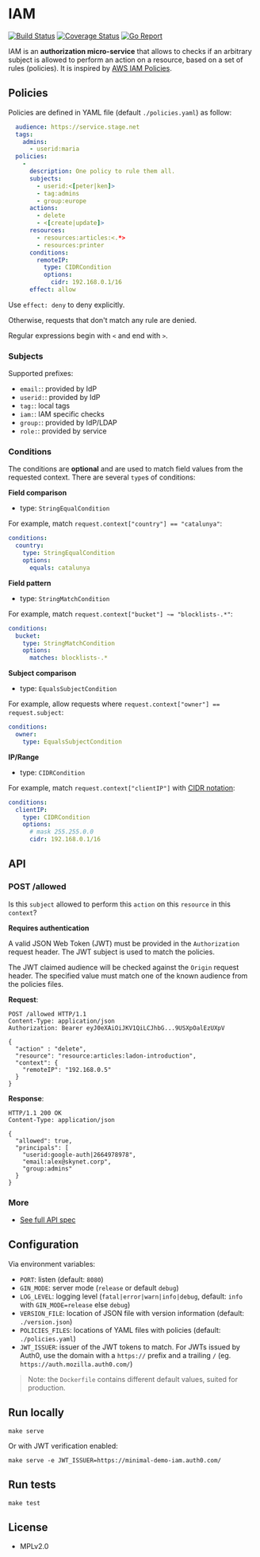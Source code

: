 IAM
===

[![Build Status](https://travis-ci.org/leplatrem/iam.svg?branch=master)](https://travis-ci.org/leplatrem/iam)
[![Coverage Status](https://coveralls.io/repos/github/leplatrem/iam/badge.svg?branch=master)](https://coveralls.io/github/leplatrem/iam?branch=master)
[![Go Report](https://goreportcard.com/badge/github.com/leplatrem/iam)](https://goreportcard.com/report/github.com/leplatrem/iam)

IAM is an **authorization micro-service** that allows to checks if an arbitrary subject is allowed to perform an action on a resource, based on a set of rules (policies). It is inspired by [AWS IAM Policies](http://docs.aws.amazon.com/IAM/latest/UserGuide/access_policies.html).

## Policies

Policies are defined in YAML file (default ``./policies.yaml``) as follow:

```yaml
  audience: https://service.stage.net
  tags:
    admins:
      - userid:maria
  policies:
    -
      description: One policy to rule them all.
      subjects:
        - userid:<[peter|ken]>
        - tag:admins
        - group:europe
      actions:
        - delete
        - <[create|update]>
      resources:
        - resources:articles:<.*>
        - resources:printer
      conditions:
        remoteIP:
          type: CIDRCondition
          options:
            cidr: 192.168.0.1/16
      effect: allow
```

Use `effect: deny` to deny explicitly.

Otherwise, requests that don't match any rule are denied.

Regular expressions begin with ``<`` and end with ``>``.

### Subjects

Supported prefixes:

* ``email:``: provided by IdP
* ``userid:``: provided by IdP
* ``tag:``: local tags
* ``iam:``: IAM specific checks
* ``group:``: provided by IdP/LDAP
* ``role:``: provided by service


### Conditions

The conditions are **optional** and are used to match field values from the requested context.
There are several ``type``s of conditions:

**Field comparison**

* type: ``StringEqualCondition``

For example, match ``request.context["country"] == "catalunya"``:

```yaml
conditions:
  country:
    type: StringEqualCondition
    options:
      equals: catalunya
```

**Field pattern**

* type: ``StringMatchCondition``

For example, match ``request.context["bucket"] ~= "blocklists-.*"``:

```yaml
conditions:
  bucket:
    type: StringMatchCondition
    options:
      matches: blocklists-.*
```

**Subject comparison**

* type: ``EqualsSubjectCondition``

For example, allow requests where ``request.context["owner"] == request.subject``:

```yaml
conditions:
  owner:
    type: EqualsSubjectCondition
```

**IP/Range**

* type: ``CIDRCondition``

For example, match ``request.context["clientIP"]`` with [CIDR notation](https://en.wikipedia.org/wiki/Classless_Inter-Domain_Routing#CIDR_notation):

```yaml
conditions:
  clientIP:
    type: CIDRCondition
    options:
      # mask 255.255.0.0
      cidr: 192.168.0.1/16
```

## API

### POST /allowed

Is this ``subject`` allowed to perform this ``action`` on this ``resource`` in this ``context``?

**Requires authentication**

A valid JSON Web Token (JWT) must be provided in the ``Authorization`` request header.
The JWT subject is used to match the policies.

The JWT claimed audience will be checked against the ``Origin`` request header. The specified value must match one of the known audience from the policies files.

**Request**:

```HTTP
POST /allowed HTTP/1.1
Content-Type: application/json
Authorization: Bearer eyJ0eXAiOiJKV1QiLCJhbG...9USXpOalEzUXpV

{
  "action" : "delete",
  "resource": "resource:articles:ladon-introduction",
  "context": {
    "remoteIP": "192.168.0.5"
  }
}

```

**Response**:

```HTTP
HTTP/1.1 200 OK
Content-Type: application/json

{
  "allowed": true,
  "principals": [
    "userid:google-auth|2664978978",
    "email:alex@skynet.corp",
    "group:admins"
  }
}
```


### More

* [See full API spec](./utilities/openapi.yaml)


## Configuration

Via environment variables:

* ``PORT``: listen (default: ``8080``)
* ``GIN_MODE``: server mode (``release`` or default ``debug``)
* ``LOG_LEVEL``: logging level (``fatal|error|warn|info|debug``, default: ``info`` with ``GIN_MODE=release`` else ``debug``)
* ``VERSION_FILE``: location of JSON file with version information (default: ``./version.json``)
* ``POLICIES_FILES``: locations of YAML files with policies (default: ``./policies.yaml``)
* ``JWT_ISSUER``:  issuer of the JWT tokens to match. For JWTs issued by Auth0, use the domain with a `https://` prefix and a trailing `/` (eg. `https://auth.mozilla.auth0.com/`)

> Note: the ``Dockerfile`` contains different default values, suited for production.


## Run locally

    make serve

Or with JWT verification enabled:

    make serve -e JWT_ISSUER=https://minimal-demo-iam.auth0.com/


## Run tests

    make test


## License

* MPLv2.0
